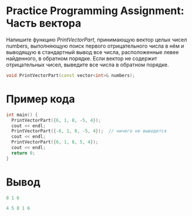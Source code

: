 # Practice Programming Assignment: Часть вектора

Напишите функцию *PrintVectorPart*, принимающую вектор целых чисел numbers, выполняющую поиск первого отрицательного числа в нём и выводящую в стандартный вывод все числа, расположенные левее найденного, в обратном порядке. Если вектор не содержит отрицательных чисел, выведите все числа в обратном порядке.
```c++
void PrintVectorPart(const vector<int>& numbers);
```

# Пример кода
```c++
int main() {
  PrintVectorPart({6, 1, 8, -5, 4});
  cout << endl;
  PrintVectorPart({-6, 1, 8, -5, 4});  // ничего не выведется
  cout << endl;
  PrintVectorPart({6, 1, 8, 5, 4});
  cout << endl;
  return 0;
}
```
# Вывод
```c++
8 1 6

4 5 8 1 6
```
